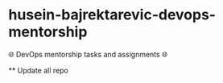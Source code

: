 # husein-bajrektarevic-devops-mentorship
🌐 DevOps mentorship tasks and assignments 🌐

** Update all repo
